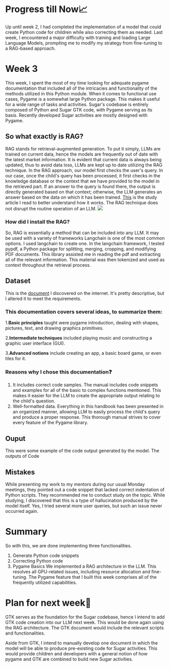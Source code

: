 # Progress till Now📈
Up until week 2, I had completed the implementation of a model that could create Python code for children while also correcting them as needed. Last week, I encountered a major difficulty with training and loading Large Language Models, prompting me to modify my strategy from fine-tuning to a RAG-based approach.

# Week 3
This week, I spent the most of my time looking for adequate pygame documentation that included all of the intricacies and functionality of the methods utilized in this Python module. When it comes to functional use cases, Pygame is a somewhat large Python package. This makes it useful for a wide range of tasks and activities.
Sugar's codebase is entirely composed of Python and Sugar GTK code, with Pygame serving as its basis. Recently developed Sugar activities are mostly designed with Pygame.

## So what exactly is RAG?
RAG stands for retrieval-augmented generation. To put it simply, LLMs are trained on current data, hence the models are frequently out of date with the latest market information. It is evident that current data is always being updated, thus to avoid data loss, LLMs are kept up to date utilizing the RAG technique. In the RAG approach, our model first checks the user's query. In our case, once the child's query has been processed, it first checks in the knowledge database or the context that we have provided to the model in the retrieved part. If an answer to the query is found there, the output is directly generated based on that context; otherwise, the LLM generates an answer based on the data on which it has been trained.
[This](https://arxiv.org/pdf/2005.11401) is the study article I read to better understand how it works. The RAG technique does not disrupt the routine operation of an LLM.
![](https://miro.medium.com/v2/resize:fit:1127/1*Jq9bEbitg1Pv4oASwEQwJg.png)
### How did I install the RAG? 
So, RAG is essentially a method that can be included into any LLM. It may be used with a variety of frameworks Langchain is one of the most common options. I used langchain to create one. In the langchain framework, I tested pypdf, a Python package for splitting, merging, cropping, and modifying PDF documents. This library assisted me in reading the pdf and extracting all of the relevant information. This material was then tokenized and used as context throughout the retrieval process.

## Dataset
This is the [document](https://github.com/kshitijdshah99/Pippy_Activity/blob/main/Pygame%20Documentation.pdf) I discovered on the internet. It's pretty descriptive, but I altered it to meet the requirements.

### This documentation covers several ideas, to summarize them:

1.**Basic principles** taught were pygame introduction, dealing with shapes, pictures, text, and drawing graphics primitives.

2.**Intermediate techniques** included playing music and constructing a graphic user interface (GUI).

3.**Advanced notions** include creating an app, a basic board game, or even tiles for it.

### Reasons why I chose this documentation❓
1. It includes correct code samples.
The manual includes code snippets and examples for all of the basic to complex functions mentioned. This makes it easier for the LLM to create the appropriate output relating to the child's question.
2. Well-formatted data.
Everything in this handbook has been presented in an organized manner, allowing LLM to easily process the child's query and produce a proper response. This thorough manual strives to cover every feature of the Pygame library.

## Ouput
This were some example of the code output generated by the model. The outputs of Code

## Mistakes
While presenting my work to my mentors during our usual Monday meetings, they pointed out a code snippet that lacked correct indentation of Python scripts. They recommended me to conduct study on the topic. While studying, I discovered that this is a type of hallucination produced by the model itself. Yes, I tried several more user queries, but such an issue never occurred again.

# Summary
So with this, we are done implementing three functionalities. 
1. Generate Python code snippets
2. Correcting Python code
3. Pygame Basics
We implemented a RAG architecture in the LLM. This resolves all GPU-related issues, including resource allocation and fine-tuning. The Pygame feature that I built this week comprises all of the frequently utilized capabilities.

# Plan for next week📝
GTK serves as the foundation for the Sugar codebase, hence I intend to add GTK code creation into our LLM next week. This would be done again using the RAG architecture. The GTK document would include the relevant scripts and functionalities.

Aside from GTK, I intend to manually develop one document in which the model will be able to produce pre-existing code for Sugar activities. This would provide children and developers with a general notion of how pygame and GTK are combined to build new Sugar activities.

